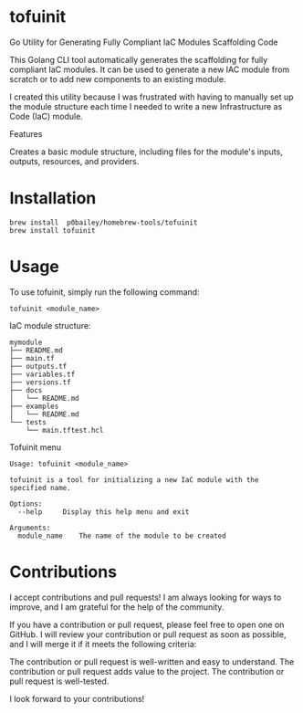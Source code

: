 # tofuinit

Go Utility for Generating Fully Compliant IaC Modules Scaffolding Code

This Golang CLI tool automatically generates the scaffolding for fully compliant IaC modules. It can be used to generate a new IAC module from scratch or to add new components to an existing module.

I created this utility because I was frustrated with having to manually set up the module structure each time I needed to write a new Infrastructure as Code (IaC) module.

Features

Creates a basic module structure, including files for the module's inputs, outputs, resources, and providers.

    
# Installation

```
brew install  p0bailey/homebrew-tools/tofuinit
brew install tofuinit
```

# Usage

To use tofuinit, simply run the following command:

```
tofuinit <module_name>
```

IaC module structure:

```
mymodule
├── README.md
├── main.tf
├── outputs.tf
├── variables.tf
├── versions.tf
├── docs
│   └── README.md
├── examples
│   └── README.md
└── tests
    └── main.tftest.hcl
```    

Tofuinit menu

```
Usage: tofuinit <module_name>

tofuinit is a tool for initializing a new IaC module with the specified name.

Options:
  --help     Display this help menu and exit

Arguments:
  module_name    The name of the module to be created
```

    
    
# Contributions 
    
I accept contributions and pull requests! I am always looking for ways to improve, and I am grateful for the help of the community.

If you have a contribution or pull request, please feel free to open one on GitHub. I will review your contribution or pull request as soon as possible, and I will merge it if it meets the following criteria:

The contribution or pull request is well-written and easy to understand.
The contribution or pull request adds value to the project.
The contribution or pull request is well-tested.

I look forward to your contributions!    
